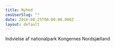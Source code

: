 ```yaml
---
title: Nyhed
cmsUserSlug: ""
date: 2016-08-25T00:00:00.000Z
layout: default
---
```


Indvielse af nationalpark Kongernes Nordsjælland